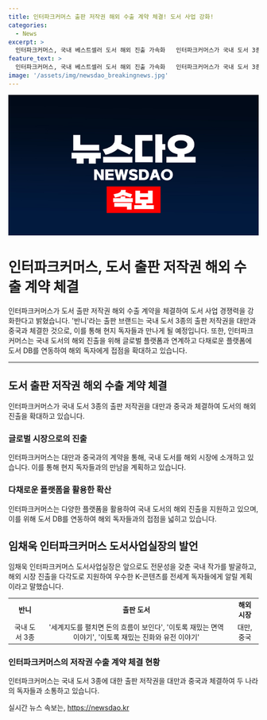 ```yaml
---
title: 인터파크커머스 출판 저작권 해외 수출 계약 체결! 도서 사업 강화!
categories:
  - News
excerpt: >
  인터파크커머스, 국내 베스트셀러 도서 해외 진출 가속화   인터파크커머스가 국내 도서 3종의 출판 저작권을 대만과 중국으로 수출 계약체결했다. 반니 출판 브랜드의 경제·경영 베스트셀러와 과학 분야 도서로, 글로벌 플랫폼을 활용하여 해외 진출을 지원하는 방침이다. 임채욱 인터파크커머스 도서사업실장은 국내 작가 발굴과 해외 시장 진출을 통해 K-콘텐츠를 홍보할 것이라고 전했다. 독자들의 이목을 끄는 전략적인 해외 홍보에 주력하고 있다.
feature_text: >
  인터파크커머스, 국내 베스트셀러 도서 해외 진출 가속화   인터파크커머스가 국내 도서 3종의 출판 저작권을 대만과 중국으로 수출 계약체결했다. 반니 출판 브랜드의 경제·경영 베스트셀러와 과학 분야 도서로, 글로벌 플랫폼을 활용하여 해외 진출을 지원하는 방침이다. 임채욱 인터파크커머스 도서사업실장은 국내 작가 발굴과 해외 시장 진출을 통해 K-콘텐츠를 홍보할 것이라고 전했다. 독자들의 이목을 끄는 전략적인 해외 홍보에 주력하고 있다.
image: '/assets/img/newsdao_breakingnews.jpg'
---
```


<p><img src="/assets/img/newsdao_breakingnews.jpg" alt="pcversion 속보" /></p>

<h1>인터파크커머스, 도서 출판 저작권 해외 수출 계약 체결</h1>

<p data-ke-size="size16">인터파크커머스가 도서 출판 저작권 해외 수출 계약을 체결하여 도서 사업 경쟁력을 강화한다고 밝혔습니다. '반니'라는 출판 브랜드는 국내 도서 3종의 출판 저작권을 대만과 중국과 체결한 것으로, 이를 통해 현지 독자들과 만나게 될 예정입니다. 또한, 인터파크커머스는 국내 도서의 해외 진출을 위해 글로벌 플랫폼과 연계하고 다채로운 플랫폼에 도서 DB를 연동하여 해외 독자에게 접점을 확대하고 있습니다.</p>

<hr>

<h2 data-ke-size="size26">도서 출판 저작권 해외 수출 계약 체결</h2>

<p data-ke-size="size16">인터파크커머스가 국내 도서 3종의 출판 저작권을 대만과 중국과 체결하여 도서의 해외 진출을 확대하고 있습니다.</p>

<h3>글로벌 시장으로의 진출</h3>

<p data-ke-size="size16">인터파크커머스는 대만과 중국과의 계약을 통해, 국내 도서를 해외 시장에 소개하고 있습니다. 이를 통해 현지 독자들과의 만남을 계획하고 있습니다.</p>

<h3>다채로운 플랫폼을 활용한 확산</h3>

<p data-ke-size="size16">인터파크커머스는 다양한 플랫폼을 활용하여 국내 도서의 해외 진출을 지원하고 있으며, 이를 위해 도서 DB를 연동하여 해외 독자들과의 접점을 넓히고 있습니다.</p>

<h2 data-ke-size="size26">임채욱 인터파크커머스 도서사업실장의 발언</h2>

<p data-ke-size="size16">임채욱 인터파크커머스 도서사업실장은 앞으로도 전문성을 갖춘 국내 작가를 발굴하고, 해외 시장 진출을 다각도로 지원하여 우수한 K-콘텐츠를 전세계 독자들에게 알릴 계획이라고 말했습니다.</p>

<table>
    <tr>
        <td style="text-align: center; height: 17px;"><b>반니</b></td>
        <td style="text-align: center; height: 17px;"><b>출판 도서</b></td>
        <td style="text-align: center; height: 17px;"><b>해외 시장</b></td>
    </tr>
    <tr>
        <td style="text-align: center; height: 17px;">국내 도서 3종</td>
        <td style="text-align: center; height: 17px;">'세계지도를 펼치면 돈의 흐름이 보인다', '이토록 재밌는 면역 이야기', '이토록 재밌는 진화와 유전 이야기'</td>
        <td style="text-align: center; height: 17px;">대만, 중국</td>
    </tr>
</table>

<h3>인터파크커머스의 저작권 수출 계약 체결 현황</h3>

<p data-ke-size="size16">인터파크커머스는 국내 도서 3종에 대한 출판 저작권을 대만과 중국과 체결하여 두 나라의 독자들과 소통하고 있습니다.</p>
실시간 뉴스 속보는, <a href="https://newsdao.kr" rel="dofollow">https://newsdao.kr</a>


